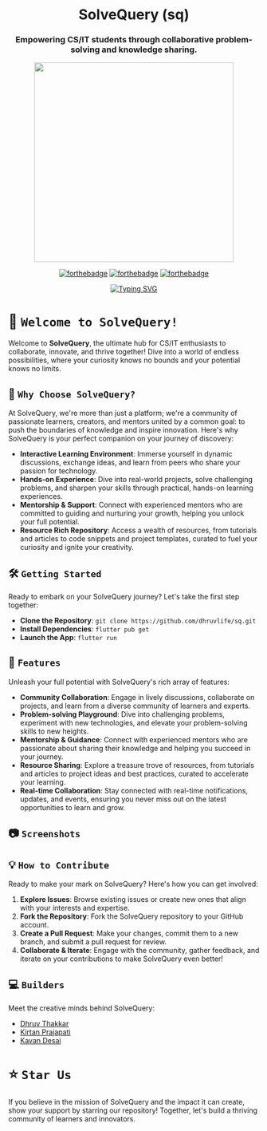 <div align="center"> 

# SolveQuery (sq)

### Empowering CS/IT students through collaborative problem-solving and knowledge sharing.
 

<p align="center">
<img  width="400" height="400" src="https://github.com/dhruvlife/sq/blob/main/assets/logos/logo.gif">
</p>

  
[![forthebadge](https://forthebadge.com/images/badges/built-by-developers.svg)](https://github.com/dhruvlife/sq) 
[![forthebadge](https://forthebadge.com/images/badges/built-with-love.svg)](https://github.com/dhruvlife/sq) 
[![forthebadge](https://forthebadge.com/images/badges/built-for-android.svg)](https://github.com/dhruvlife/sq)
  
  
 [![Typing SVG](https://readme-typing-svg.demolab.com?font=Comic+Sans+MS&color=F72288&size=30&center=true&vCenter=true&width=650&height=80&lines=Empowering+CS%2FIT+students+with+SolveQuery)](https://github.com/dhruvlife/sq)
 
 
</div>


# 🚀 `Welcome to SolveQuery!`

Welcome to **SolveQuery**, the ultimate hub for CS/IT enthusiasts to collaborate, innovate, and thrive together! Dive into a world of endless possibilities, where your curiosity knows no bounds and your potential knows no limits.

## 🌟 `Why Choose SolveQuery?`

At SolveQuery, we're more than just a platform; we're a community of passionate learners, creators, and mentors united by a common goal: to push the boundaries of knowledge and inspire innovation. Here's why SolveQuery is your perfect companion on your journey of discovery:

- **Interactive Learning Environment**: Immerse yourself in dynamic discussions, exchange ideas, and learn from peers who share your passion for technology.
- **Hands-on Experience**: Dive into real-world projects, solve challenging problems, and sharpen your skills through practical, hands-on learning experiences.
- **Mentorship & Support**: Connect with experienced mentors who are committed to guiding and nurturing your growth, helping you unlock your full potential.
- **Resource Rich Repository**: Access a wealth of resources, from tutorials and articles to code snippets and project templates, curated to fuel your curiosity and ignite your creativity.

## 🛠️ `Getting Started`

Ready to embark on your SolveQuery journey? Let's take the first step together:

- **Clone the Repository**: `git clone https://github.com/dhruvlife/sq.git`
- **Install Dependencies**: `flutter pub get`
- **Launch the App**: `flutter run`

## 🌈 `Features`

Unleash your full potential with SolveQuery's rich array of features:

- **Community Collaboration**: Engage in lively discussions, collaborate on projects, and learn from a diverse community of learners and experts.
- **Problem-solving Playground**: Dive into challenging problems, experiment with new technologies, and elevate your problem-solving skills to new heights.
- **Mentorship & Guidance**: Connect with experienced mentors who are passionate about sharing their knowledge and helping you succeed in your journey.
- **Resource Sharing**: Explore a treasure trove of resources, from tutorials and articles to project ideas and best practices, curated to accelerate your learning.
- **Real-time Collaboration**: Stay connected with real-time notifications, updates, and events, ensuring you never miss out on the latest opportunities to learn and grow.

## 📷 `Screenshots`

<!--- Include relevant screenshots of your app here -->

## 💡 `How to Contribute`

Ready to make your mark on SolveQuery? Here's how you can get involved:

1. **Explore Issues**: Browse existing issues or create new ones that align with your interests and expertise.
2. **Fork the Repository**: Fork the SolveQuery repository to your GitHub account.
3. **Create a Pull Request**: Make your changes, commit them to a new branch, and submit a pull request for review.
4. **Collaborate & Iterate**: Engage with the community, gather feedback, and iterate on your contributions to make SolveQuery even better!

## 💻 `Builders`

Meet the creative minds behind SolveQuery:

- [Dhruv Thakkar](https://github.com/dhruvlife)
- [Kirtan Prajapati](https://github.com/kirtan-prajapati)
- [Kavan Desai](https://github.com/Kavannl)

# ⭐️ `Star Us`

If you believe in the mission of SolveQuery and the impact it can create, show your support by starring our repository! Together, let's build a thriving community of learners and innovators.
